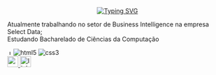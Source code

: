 <div align="center">
    <a href="https://git.io/typing-svg"><img src="https://readme-typing-svg.demolab.com?font=Fira+Code&duration=2500&pause=1000&color=77c8f9&width=435&lines=Prazer%2C+meu+nome+%C3%A9+Lucas+Bauchspiess;" alt="Typing SVG" /></a>
</div>
    
<p align="left">Atualmente trabalhando no setor de Business Intelligence na empresa Select Data;<br>Estudando Bacharelado de Ciências da Computação</p>
        
<div align="left">
    <img src="https://cdn.jsdelivr.net/gh/devicons/devicon/icons/java/java-original.svg" alt="Java" title="Java" style="height: 10px;">
    <img src="https://cdn.jsdelivr.net/gh/devicons/devicon/icons/html5/html5-original.svg" title="HTML" alt="html5" style="height=10px;" />
    <img src="https://cdn.jsdelivr.net/gh/devicons/devicon/icons/css3/css3-original.svg" title="CSS" alt="css3" style="height=10px;" />
</div>
    
<div align="left">
    <a href="mailto:bauchspiess.lucas@gmail.com" target="_blank">
        <img src="https://img.shields.io/static/v1?message=Gmail&logo=gmail&label=&color=D14836&logoColor=white&labelColor=&style=for-the-badge" height="25" alt="gmail logo"  />
    </a>
    <a href="https://www.linkedin.com/in/lucas-bauchspiess-380438258/" target="_blank">
        <img src="https://img.shields.io/static/v1?message=LinkedIn&logo=linkedin&label=&color=0077B5&logoColor=white&labelColor=&style=for-the-badge" height="25" alt="linkedin logo"  />
    </a>
</div>
